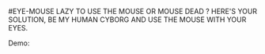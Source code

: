 #EYE-MOUSE
LAZY TO USE THE MOUSE OR MOUSE DEAD ? HERE'S YOUR SOLUTION, BE MY HUMAN CYBORG AND USE THE MOUSE WITH YOUR EYES.

Demo: 

